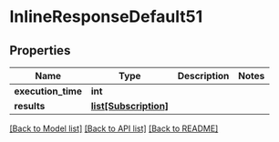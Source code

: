 # InlineResponseDefault51

## Properties
Name | Type | Description | Notes
------------ | ------------- | ------------- | -------------
**execution_time** | **int** |  | 
**results** | [**list[Subscription]**](Subscription.md) |  | 

[[Back to Model list]](../README.md#documentation-for-models) [[Back to API list]](../README.md#documentation-for-api-endpoints) [[Back to README]](../README.md)

